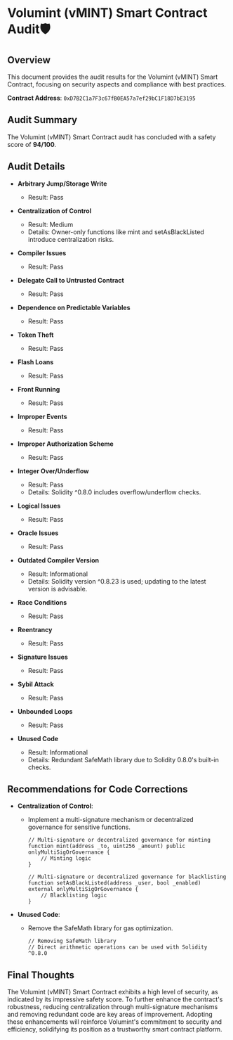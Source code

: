 # Volumint (vMINT) Smart Contract Audit🛡️

## Overview
This document provides the audit results for the Volumint (vMINT) Smart Contract, focusing on security aspects and compliance with best practices.

**Contract Address**: `0xD7B2C1a7F3c67fB0EA57a7ef29bC1F18D7bE3195`

## Audit Summary
The Volumint (vMINT) Smart Contract audit has concluded with a safety score of **94/100**.

## Audit Details

- **Arbitrary Jump/Storage Write**
  - Result: Pass

- **Centralization of Control**
  - Result: Medium
  - Details: Owner-only functions like mint and setAsBlackListed introduce centralization risks.

- **Compiler Issues**
  - Result: Pass

- **Delegate Call to Untrusted Contract**
  - Result: Pass

- **Dependence on Predictable Variables**
  - Result: Pass

- **Token Theft**
  - Result: Pass

- **Flash Loans**
  - Result: Pass

- **Front Running**
  - Result: Pass

- **Improper Events**
  - Result: Pass

- **Improper Authorization Scheme**
  - Result: Pass

- **Integer Over/Underflow**
  - Result: Pass
  - Details: Solidity ^0.8.0 includes overflow/underflow checks.

- **Logical Issues**
  - Result: Pass

- **Oracle Issues**
  - Result: Pass

- **Outdated Compiler Version**
  - Result: Informational
  - Details: Solidity version ^0.8.23 is used; updating to the latest version is advisable.

- **Race Conditions**
  - Result: Pass

- **Reentrancy**
  - Result: Pass

- **Signature Issues**
  - Result: Pass

- **Sybil Attack**
  - Result: Pass

- **Unbounded Loops**
  - Result: Pass

- **Unused Code**
  - Result: Informational
  - Details: Redundant SafeMath library due to Solidity 0.8.0's built-in checks.

## Recommendations for Code Corrections

- **Centralization of Control**: 
  - Implement a multi-signature mechanism or decentralized governance for sensitive functions.

    ```solidity
    // Multi-signature or decentralized governance for minting
    function mint(address _to, uint256 _amount) public onlyMultiSigOrGovernance {
        // Minting logic
    }

    // Multi-signature or decentralized governance for blacklisting
    function setAsBlackListed(address _user, bool _enabled) external onlyMultiSigOrGovernance {
        // Blacklisting logic
    }
    ```

- **Unused Code**: 
  - Remove the SafeMath library for gas optimization.

    ```solidity
    // Removing SafeMath library
    // Direct arithmetic operations can be used with Solidity ^0.8.0
    ```

## Final Thoughts
The Volumint (vMINT) Smart Contract exhibits a high level of security, as indicated by its impressive safety score. To further enhance the contract's robustness, reducing centralization through multi-signature mechanisms and removing redundant code are key areas of improvement. Adopting these enhancements will reinforce Volumint's commitment to security and efficiency, solidifying its position as a trustworthy smart contract platform.
